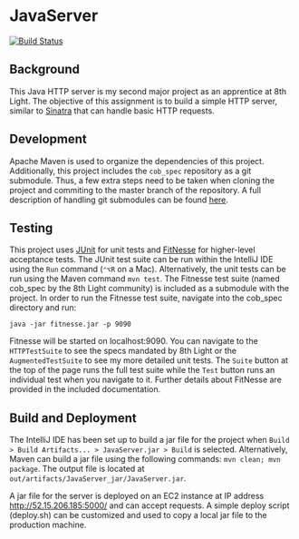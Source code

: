 # JavaServer

[![Build Status](https://travis-ci.org/cmvandrevala/JavaServer.svg?branch=master)](https://travis-ci.org/cmvandrevala/JavaServer)

## Background

This Java HTTP server is my second major project as an apprentice at 8th Light. The objective of this assignment is to build a simple HTTP server, similar to [Sinatra](http://www.sinatrarb.com/) that can handle basic HTTP requests.

## Development

Apache Maven is used to organize the dependencies of this project. Additionally, this project includes the ```cob_spec``` repository as a git submodule. Thus, a few extra steps need to be taken when cloning the project and commiting to the master branch of the repository. A full description of handling git submodules can be found [here](https://git-scm.com/book/en/v2/Git-Tools-Submodules).

## Testing

This project uses [JUnit](http://junit.org/junit4/) for unit tests and [FitNesse](http://fitnesse.org/) for higher-level acceptance tests. The JUnit test suite can be run within the IntelliJ IDE using the ```Run``` command (````⌃⌥R```` on a Mac). Alternatively, the unit tests can be run using the Maven command ```mvn test```. The Fitnesse test suite (named cob_spec by the 8th Light community) is included as a submodule with the project. In order to run the Fitnesse test suite, navigate into the cob_spec directory and run:

```
java -jar fitnesse.jar -p 9090
```

Fitnesse will be started on localhost:9090. You can navigate to the ```HTTPTestSuite``` to see the specs mandated by 8th Light or the ```AugmentedTestSuite``` to see my more detailed unit tests. The ```Suite``` button at the top of the page runs the full test suite while the ```Test``` button runs an individual test when you navigate to it. Further details about FitNesse are provided in the included documentation.

## Build and Deployment

The IntelliJ IDE has been set up to build a jar file for the project when ```Build > Build Artifacts... > JavaServer.jar > Build``` is selected. Alternatively, Maven can build a jar file using the following commands: ```mvn clean; mvn package```. The output file is located at ```out/artifacts/JavaServer_jar/JavaServer.jar```.

A jar file for the server is deployed on an EC2 instance at IP address http://52.15.206.185:5000/ and can accept requests. A simple deploy script (deploy.sh) can be customized and used to copy a local jar file to the production machine.

